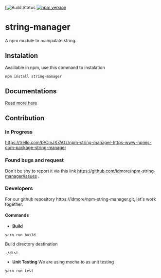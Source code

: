 [![Build Status](https://circleci.com/gh/idmore/npm-string-manager.png?style=shield&circle-token=:circle-token)
[![npm version](https://img.shields.io/npm/v/string-manager.svg?style=flat-square)](https://www.npmjs.com/package/string-manager)

# string-manager
A npm module to manipulate string.

## Instalation
Avalilable in npm, use this command to instalation
```
npm install string-manager
```

## Documentations
[Read more here](https://github.com/idmore/npm-string-manager/blob/master/docs/modules.md) 

## Contribution

### In Progress 
https://trello.com/b/CmJX7AGz/npm-string-manager-https-www-npmjs-com-package-string-manager

### Found bugs and request
Don't be shy to report it via this link https://github.com/idmore/npm-string-manager/issues .

### Developers
For our github repository https://idmore/npm-string-manager.git, let's work together.

#### Commands 
- **Build**
 ```
 yarn run build
 ```
 Build directory destination 
 ```
 ./dist
 ```

- **Unit Testing**
 We are using mocha to as unit testing
 ```
 yarn run test
 ```
